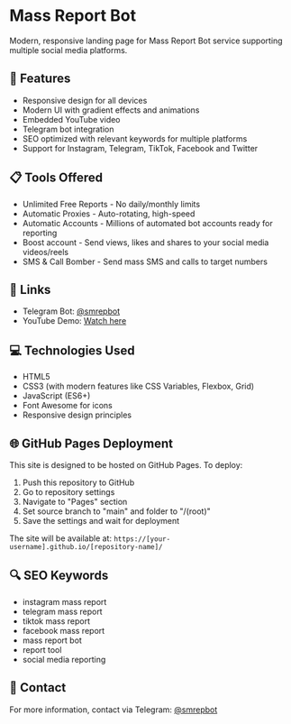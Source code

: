 # Mass Report Bot

Modern, responsive landing page for Mass Report Bot service supporting multiple social media platforms.

## 🚀 Features

- Responsive design for all devices
- Modern UI with gradient effects and animations
- Embedded YouTube video
- Telegram bot integration
- SEO optimized with relevant keywords for multiple platforms
- Support for Instagram, Telegram, TikTok, Facebook and Twitter

## 📋 Tools Offered

- Unlimited Free Reports - No daily/monthly limits
- Automatic Proxies - Auto-rotating, high-speed
- Automatic Accounts - Millions of automated bot accounts ready for reporting
- Boost account - Send views, likes and shares to your social media videos/reels
- SMS & Call Bomber - Send mass SMS and calls to target numbers

## 🔗 Links

- Telegram Bot: [@smrepbot](https://t.me/smrepbot)
- YouTube Demo: [Watch here](https://www.youtube.com/watch?v=AHWWS2TIQWU)

## 💻 Technologies Used

- HTML5
- CSS3 (with modern features like CSS Variables, Flexbox, Grid)
- JavaScript (ES6+)
- Font Awesome for icons
- Responsive design principles

## 🌐 GitHub Pages Deployment

This site is designed to be hosted on GitHub Pages. To deploy:

1. Push this repository to GitHub
2. Go to repository settings
3. Navigate to "Pages" section
4. Set source branch to "main" and folder to "/(root)"
5. Save the settings and wait for deployment

The site will be available at: `https://[your-username].github.io/[repository-name]/`

## 🔍 SEO Keywords

- instagram mass report
- telegram mass report
- tiktok mass report
- facebook mass report
- mass report bot
- report tool
- social media reporting

## 📱 Contact

For more information, contact via Telegram: [@smrepbot](https://t.me/smrepbot) 
